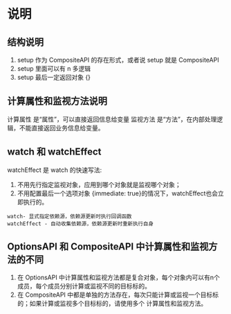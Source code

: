 # 说明

## 结构说明
1. setup 作为 CompositeAPI 的存在形式，或者说 setup 就是 CompositeAPI
2. setup 里面可以有 n 多逻辑
3. setup 最后一定返回对象 {}

## 计算属性和监视方法说明
计算属性 是“属性”，可以直接返回信息给变量
监视方法 是“方法”，在内部处理逻辑，不能直接返回业务信息给变量。

## watch 和 watchEffect
watchEffect 是 watch 的快速写法:
1. 不用先行指定监视对象，应用到哪个对象就是监视哪个对象；
2. 不用配置最后一个选项对象 {immediate: true}的情况下，watchEffect也会立即执行的。
```
watch- 显式指定依赖源，依赖源更新时执行回调函数
watchEffect - 自动收集依赖源，依赖源更新时重新执行自身
```

## OptionsAPI 和 CompositeAPI 中计算属性和监视方法的不同
1. 在 OptionsAPI 中计算属性和监视方法都是复合对象，每个对象内可以有n个成员，每个成员分别计算或监视不同的目标标的。
2. 在 CompositeAPI 中都是单独的方法存在，每次只能计算或监视一个目标标的；如果计算或监视多个目标标的，请使用多个 计算属性和监视方法。

